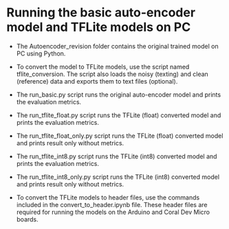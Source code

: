 # Running the basic auto-encoder model and TFLite models on PC           

- The Autoencoder_revision folder contains the original trained model on PC using Python.                    

- To convert the model to TFLite models, use the script named tflite_conversion. The script also loads the noisy (texting) and clean (reference) data and exports them to text files (optional).       

- The run_basic.py script runs the original auto-encoder model and prints the evaluation metrics.       

- The run_tflite_float.py script runs the TFLite (float) converted model and prints the evaluation metrics.   

- The run_tflite_float_only.py script runs the TFLite (float) converted model and prints result only without metrics.                

- The run_tflite_int8.py script runs the TFLite (int8) converted model and prints the evaluation metrics.  

- The run_tflite_int8_only.py script runs the TFLite (int8) converted model and prints result only without metrics.        

- To convert the TFLite models to header files, use the commands included in the convert_to_header.ipynb file. These header files are required for running the models on the Arduino and Coral Dev Micro boards.     
